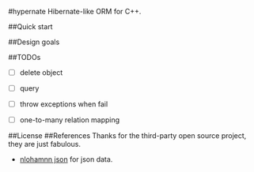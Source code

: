 #hypernate
Hibernate-like ORM for C++.

##Quick start

##Design goals

##TODOs
* [ ] delete object
* [ ] query
* [ ] throw exceptions when fail
* [ ] one-to-many relation mapping


##License
##References
Thanks for the third-party open source project, they are just fabulous.

- [nlohamnn json](https://github.com/nlohmann/json) for json data.

